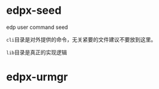 edpx-seed
=========

edp user command seed

`cli`目录是对外提供的命令，无关紧要的文件建议不要放到这里。

`lib`目录是真正的实现逻辑
# edpx-urmgr
